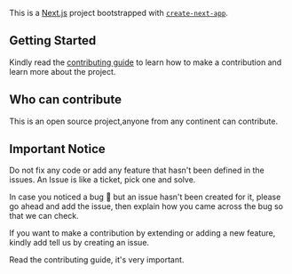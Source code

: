 This is a [Next.js](https://nextjs.org/) project bootstrapped with [`create-next-app`](https://github.com/vercel/next.js/tree/canary/packages/create-next-app).

## Getting Started

Kindly read the [contributing guide](https://github.com/NexusOAU/frontend-material/blob/main/CONTRIBUTING.md) to learn how to make a contribution and learn more about the project.


## Who can contribute 

This is an open source project,anyone from any continent can contribute.


## Important Notice


Do not fix any code or add any feature that hasn't been defined in the issues. An Issue is like a ticket, pick one and solve.

In case you noticed a bug 🐛 but an issue hasn't been created for it, please go ahead and add the issue, then explain how you came across the bug so that we can check.

If you want to make a contribution by extending or adding a new feature, kindly add tell us by creating an issue.

Read the contributing guide, it's very important.



